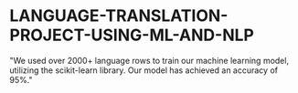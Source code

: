 # LANGUAGE-TRANSLATION-PROJECT-USING-ML-AND-NLP
"We used over 2000+ language rows to train our machine learning model, utilizing the scikit-learn library. Our model has achieved an accuracy of 95%."

